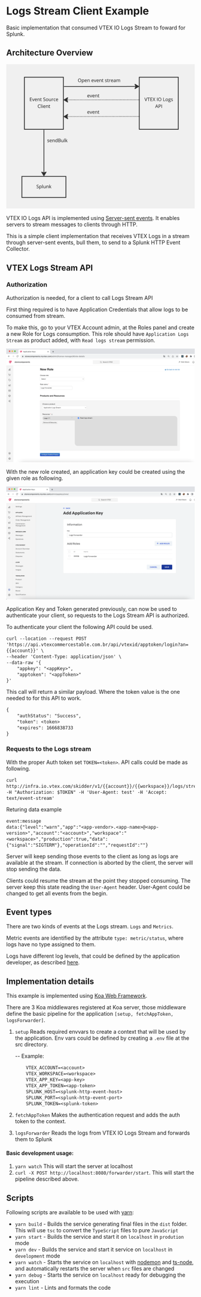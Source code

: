 # Logs Stream Client Example

Basic implementation that consumed VTEX IO Logs Stream to foward for Splunk.

## Architecture Overview

![Overview](https://github.com/vtex-apps/splunk-log-forwarder/blob/main/docs/architecture-overview.png?raw=true "High level architecture")

VTEX IO Logs API is implemented using [Server-sent events](https://en.wikipedia.org/wiki/Server-sent_events). It enables servers to stream messages to clients through HTTP.

This is a simple client implementation that receives VTEX Logs in a stream through server-sent events, bull them, to send to a Splunk HTTP Event Collector.

## VTEX Logs Stream API

### Authorization

Authorization is needed, for a client to call Logs Stream API

First thing required is to have Application Credentials that allow logs to be consumed from stream.

To make this, go to your VTEX Account admin, at the Roles panel and create a new Role for Logs consumption. This role should have `Application Logs Stream` as product added, with `Read logs stream` permission.

![new role panel](https://github.com/vtex-apps/splunk-log-forwarder/blob/main/docs/VTEX%20new%20roles%20panel.png?raw=true "New role panel")

With the new role created, an application key could be created using the given role as following.

![add app key](https://github.com/vtex-apps/splunk-log-forwarder/blob/main/docs/VTEX%20add%20aplication%20key%20panel.png?raw=true "Add Applicaton Key")

Application Key and Token generated previously, can now be used to authenticate your client, so requests to the Logs Stream API is authorized.

To authenticate your client the following API could be used.

```
curl --location --request POST 'https://api.vtexcommercestable.com.br/api/vtexid/apptoken/login?an={{account}}' \
--header 'Content-Type: application/json' \
--data-raw '{
    "appkey": "<appKey>",
    "apptoken": "<appToken>"
}'
```

This call will return a similar payload. Where the token value is the one needed to for this API to work.

```
{
    "authStatus": "Success",
    "token": <token>
    "expires": 1666838733
}
```

### Requests to the Logs stream


With the proper Auth token set `TOKEN=<token>`. API calls could be made as following.

```
curl http://infra.io.vtex.com/skidder/v1/{{account}}/{{workspace}}/logs/stream -H "Authorization: $TOKEN" -H 'User-Agent: test' -H 'Accept: text/event-stream'
```

Returing data example

```
event:message
data:{"level":"warn","app":"<app-vendor>.<app-name>@<app-version>","account":"<account>","workspace":"<workspace>","production":true,"data":{"signal":"SIGTERM"},"operationId":"","requestId":""}
```

Server will keep sending those events to the client as long as logs are available at the stream.
If connection is aborted by the client, the server will stop sending the data. 

Clients could resume the stream at the point they stopped consuming. The server keep this state reading the `User-Agent` header. User-Agent could be changed to get all events from the begin.

## Event types

There are two kinds of events at the Logs stream. `Logs` and `Metrics`.

Metric events are identified by the attribute `type: metric/status`, where logs have no type assigned to them.

Logs have different log levels, that could be defined by the application developer, as described [here](https://developers.vtex.com/vtex-developer-docs/docs/vtex-io-documentation-managing-application-logs#implementing-the-vtex-io-logging-service).

## Implementation details

This example is implemented using [Koa Web Framework](https://koajs.com/).

There are 3 Koa middlewares registered at Koa server, those middleware define the basic pipeline for the application `[setup, fetchAppToken, logsForwarder]`. 

1. `setup` Reads required envvars to create a context that will be used by the application. Env vars could be defined by creating a `.env` file at the src directory. 
    
    -- Example:
    ```.env
        VTEX_ACCOUNT=<account>
        VTEX_WORKSPACE=<workspace>
        VTEX_APP_KEY=<app-key>
        VTEX_APP_TOKEN=<app-token>
        SPLUNK_HOST=<splunk-http-event-host>
        SPLUNK_PORT=<splunk-http-event-port>
        SPLUNK_TOKEN=<splunk-token>
    ```
2. `fetchAppToken` Makes the authentication request and adds the auth token to the context.

3. `logsForwarder` Reads the logs from VTEX IO Logs Stream and forwards them to Splunk


#### Basic development usage: 

1. `yarn watch` This will start the server at localhost
2. `curl -X POST http://localhost:8080/forwarder/start`. This will start the pipeline described above.

## Scripts

Following scripts are available to be used with [yarn](https://classic.yarnpkg.com/en/docs/install/):

- `yarn build` - Builds the service generating final files in the `dist` folder. This will use `tsc` to convert the `TypeScript` files to pure `JavaScript`
- `yarn start` - Builds the service and start it on `localhost` in `prodution` mode
- `yarn dev` - Builds the service and start it service on `localhost` in `development` mode
- `yarn watch` - Starts the service on `localhost` with [nodemon](https://github.com/remy/nodemon) and [ts-node](https://typestrong.org/ts-node/), and automatically restarts the server when `src` files are changed
- `yarn debug` - Starts the service on `localhost` ready for debugging the execution
- `yarn lint` - Lints and formats the code
